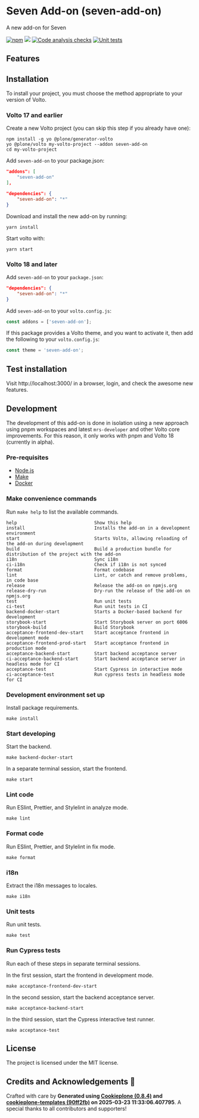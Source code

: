# Seven Add-on (seven-add-on)

A new add-on for Seven

[![npm](https://img.shields.io/npm/v/seven-add-on)](https://www.npmjs.com/package/seven-add-on)
[![](https://img.shields.io/badge/-Storybook-ff4785?logo=Storybook&logoColor=white&style=flat-square)](https://collective.github.io/seven-add-on/)
[![Code analysis checks](https://github.com/collective/seven-add-on/actions/workflows/code.yml/badge.svg)](https://github.com/collective/seven-add-on/actions/workflows/code.yml)
[![Unit tests](https://github.com/collective/seven-add-on/actions/workflows/unit.yml/badge.svg)](https://github.com/collective/seven-add-on/actions/workflows/unit.yml)

## Features

<!-- List your awesome features here -->

## Installation

To install your project, you must choose the method appropriate to your version of Volto.


### Volto 17 and earlier

Create a new Volto project (you can skip this step if you already have one):

```
npm install -g yo @plone/generator-volto
yo @plone/volto my-volto-project --addon seven-add-on
cd my-volto-project
```

Add `seven-add-on` to your package.json:

```JSON
"addons": [
    "seven-add-on"
],

"dependencies": {
    "seven-add-on": "*"
}
```

Download and install the new add-on by running:

```
yarn install
```

Start volto with:

```
yarn start
```

### Volto 18 and later

Add `seven-add-on` to your `package.json`:

```json
"dependencies": {
    "seven-add-on": "*"
}
```

Add `seven-add-on` to your `volto.config.js`:

```javascript
const addons = ['seven-add-on'];
```

If this package provides a Volto theme, and you want to activate it, then add the following to your `volto.config.js`:

```javascript
const theme = 'seven-add-on';
```

## Test installation

Visit http://localhost:3000/ in a browser, login, and check the awesome new features.


## Development

The development of this add-on is done in isolation using a new approach using pnpm workspaces and latest `mrs-developer` and other Volto core improvements.
For this reason, it only works with pnpm and Volto 18 (currently in alpha).


### Pre-requisites

-   [Node.js](https://6.docs.plone.org/install/create-project.html#node-js)
-   [Make](https://6.docs.plone.org/install/create-project.html#make)
-   [Docker](https://6.docs.plone.org/install/create-project.html#docker)


### Make convenience commands

Run `make help` to list the available commands.

```text
help                             Show this help
install                          Installs the add-on in a development environment
start                            Starts Volto, allowing reloading of the add-on during development
build                            Build a production bundle for distribution of the project with the add-on
i18n                             Sync i18n
ci-i18n                          Check if i18n is not synced
format                           Format codebase
lint                             Lint, or catch and remove problems, in code base
release                          Release the add-on on npmjs.org
release-dry-run                  Dry-run the release of the add-on on npmjs.org
test                             Run unit tests
ci-test                          Run unit tests in CI
backend-docker-start             Starts a Docker-based backend for development
storybook-start                  Start Storybook server on port 6006
storybook-build                  Build Storybook
acceptance-frontend-dev-start    Start acceptance frontend in development mode
acceptance-frontend-prod-start   Start acceptance frontend in production mode
acceptance-backend-start         Start backend acceptance server
ci-acceptance-backend-start      Start backend acceptance server in headless mode for CI
acceptance-test                  Start Cypress in interactive mode
ci-acceptance-test               Run cypress tests in headless mode for CI
```

### Development environment set up

Install package requirements.

```shell
make install
```

### Start developing

Start the backend.

```shell
make backend-docker-start
```

In a separate terminal session, start the frontend.

```shell
make start
```

### Lint code

Run ESlint, Prettier, and Stylelint in analyze mode.

```shell
make lint
```

### Format code

Run ESlint, Prettier, and Stylelint in fix mode.

```shell
make format
```

### i18n

Extract the i18n messages to locales.

```shell
make i18n
```

### Unit tests

Run unit tests.

```shell
make test
```

### Run Cypress tests

Run each of these steps in separate terminal sessions.

In the first session, start the frontend in development mode.

```shell
make acceptance-frontend-dev-start
```

In the second session, start the backend acceptance server.

```shell
make acceptance-backend-start
```

In the third session, start the Cypress interactive test runner.

```shell
make acceptance-test
```

## License

The project is licensed under the MIT license.

## Credits and Acknowledgements 🙏

Crafted with care by **Generated using [Cookieplone (0.8.4)](https://github.com/plone/cookieplone) and [cookieplone-templates (90ff2fb)](https://github.com/plone/cookieplone-templates/commit/90ff2fbdd4330914a5b13e3b035b0c46f682d563) on 2025-03-23 11:33:06.407795**. A special thanks to all contributors and supporters!
